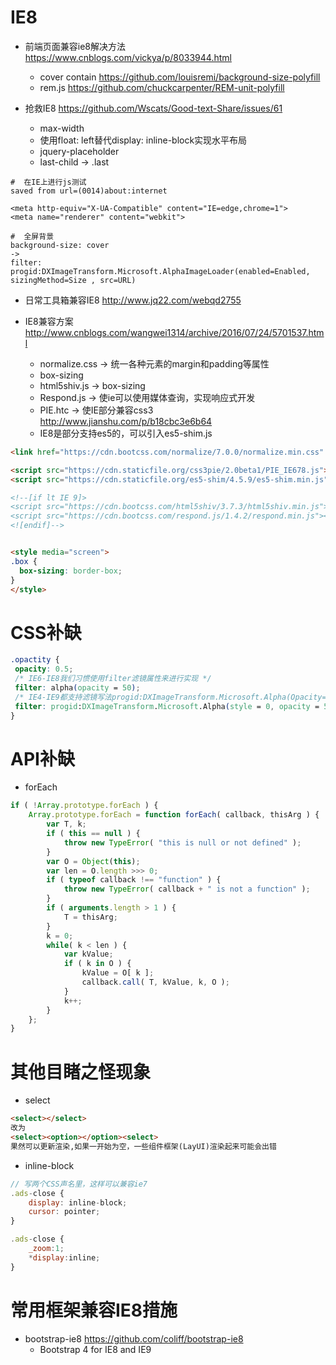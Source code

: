 # IE8

- 前端页面兼容ie8解决方法 https://www.cnblogs.com/vickya/p/8033944.html
  - cover contain https://github.com/louisremi/background-size-polyfill
  - rem.js https://github.com/chuckcarpenter/REM-unit-polyfill
  
- 抢救IE8 <https://github.com/Wscats/Good-text-Share/issues/61>

  - max-width
  - 使用float: left替代display: inline-block实现水平布局
  - jquery-placeholder
  - last-child -> .last

```shell
#  在IE上进行js测试
saved from url=(0014)about:internet

<meta http-equiv="X-UA-Compatible" content="IE=edge,chrome=1">
<meta name="renderer" content="webkit">

#  全屏背景
background-size: cover
->
filter: progid:DXImageTransform.Microsoft.AlphaImageLoader(enabled=Enabled, sizingMethod=Size , src=URL)
```

- 日常工具箱兼容IE8 <http://www.jq22.com/webqd2755>

- IE8兼容方案 <http://www.cnblogs.com/wangwei1314/archive/2016/07/24/5701537.html>

  - normalize.css -> 统一各种元素的margin和padding等属性
  - box-sizing
  - html5shiv.js -> box-sizing
  - Respond.js -> 使ie可以使用媒体查询，实现响应式开发
  - PIE.htc -> 使IE部分兼容css3 <http://www.jianshu.com/p/b18cbc3e6b64>
  - IE8是部分支持es5的，可以引入es5-shim.js

```html
<link href="https://cdn.bootcss.com/normalize/7.0.0/normalize.min.css" rel="stylesheet">

<script src="https://cdn.staticfile.org/css3pie/2.0beta1/PIE_IE678.js"></script>
<script src="https://cdn.staticfile.org/es5-shim/4.5.9/es5-shim.min.js"></script>

<!--[if lt IE 9]>
<script src="https://cdn.bootcss.com/html5shiv/3.7.3/html5shiv.min.js"></script>
<script src="https://cdn.bootcss.com/respond.js/1.4.2/respond.min.js"></script>
<![endif]-->


<style media="screen">
.box {
  box-sizing: border-box;
}
</style>
```

# CSS补缺

```css
.opactity {
 opacity: 0.5;
 /* IE6-IE8我们习惯使用filter滤镜属性来进行实现 */
 filter: alpha(opacity = 50); 
 /* IE4-IE9都支持滤镜写法progid:DXImageTransform.Microsoft.Alpha(Opacity=xx) */
 filter: progid:DXImageTransform.Microsoft.Alpha(style = 0, opacity = 50); 
}

```

# API补缺

- forEach 

```js
if ( !Array.prototype.forEach ) {
    Array.prototype.forEach = function forEach( callback, thisArg ) {
        var T, k;
        if ( this == null ) {
            throw new TypeError( "this is null or not defined" );
        }
        var O = Object(this);
        var len = O.length >>> 0;
        if ( typeof callback !== "function" ) {
            throw new TypeError( callback + " is not a function" );
        }
        if ( arguments.length > 1 ) {
            T = thisArg;
        }
        k = 0;
        while( k < len ) {
            var kValue;
            if ( k in O ) {
                kValue = O[ k ];
                callback.call( T, kValue, k, O );
            }
            k++;
        }
    };
}
```

# 其他目睹之怪现象

- select

```html
<select></select>
改为
<select><option></option><select>
果然可以更新渲染,如果一开始为空，一些组件框架(LayUI)渲染起来可能会出错
```

- inline-block

```javascript
// 写两个CSS声名里，这样可以兼容ie7
.ads-close {
    display: inline-block;
    cursor: pointer;
}

.ads-close {
    _zoom:1;
    *display:inline;
}
```

# 常用框架兼容IE8措施

- bootstrap-ie8 https://github.com/coliff/bootstrap-ie8
    - Bootstrap 4 for IE8 and IE9